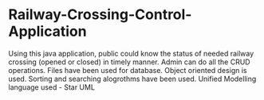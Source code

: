 # Railway-Crossing-Control-Application
Using this java application, public could know the status of needed railway crossing (opened or closed) in timely manner. Admin can do all the CRUD operations. Files have been used for database.
Object oriented design is used. 
Sorting and searching alogrothms have been used. 
Unified Modelling language used - Star UML
